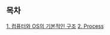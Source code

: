 ## 목차
[1. 컴퓨터와 OS의 기본적인 구조](https://github.com/dev-donghwan/interview/blob/main/OS/files/%EC%BB%B4%ED%93%A8%ED%84%B0%EC%99%80%20OS%EC%9D%98%20%EA%B8%B0%EB%B3%B8%EC%A0%81%EC%9D%B8%20%EA%B5%AC%EC%A1%B0.md)
[2. Process](https://github.com/dev-donghwan/interview/blob/main/OS/files/Process.md)
